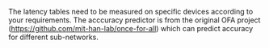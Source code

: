 The latency tables need to be measured on specific devices according to your requirements.
The acccuracy predictor is from the original OFA project (https://github.com/mit-han-lab/once-for-all) which can predict accuracy for different sub-networks.
